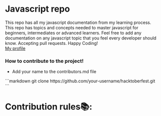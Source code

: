<h1>Javascript repo</h1>
<p>This repo has all my javascript documentation from my learning process. This repo has topics and concepts needed to master javascript for beginners, intermediates or advanced learners. Feel free to add any documentation on any javascript topic that you feel every developer should know. Accepting pull requests. Happy Coding! <br>
<a href='https://github.com/Lynch23'>My profile</a></p>
<h3>How to contribute to the project!</h3>
<ul>
<li>Add your name to the contributors.md file</li>
</ul>
```markdown
git clone https://github.com/your-username/hacktoberfest.git
```

# Contribution rules📚:
